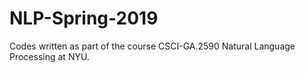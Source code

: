 # NLP-Spring-2019
Codes written as part of the course CSCI-GA.2590 Natural Language Processing at NYU.
